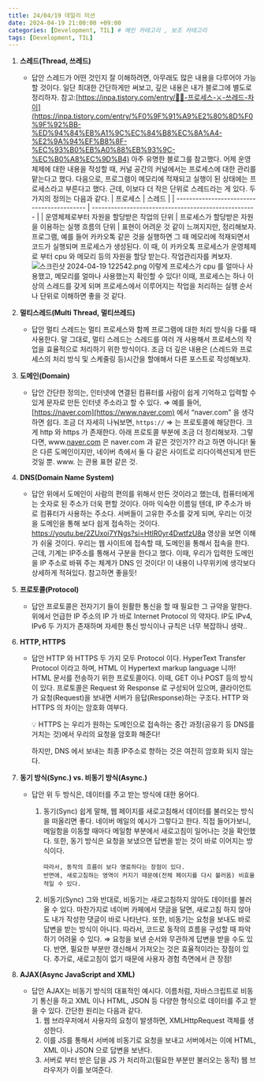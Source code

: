 ```yaml
---
title: 24/04/19 데일리 미션
date: 2024-04-19 21:00:00 +09:00
categories: [Development, TIL] # 메인 카테고리 , 보조 카테고리
tags: [Development, TIL]
---
```


1.  **스레드(Thread, 쓰레드)**
    - 답안
      스레드가 어떤 것인지 잘 이해하려면, 아무래도 많은 내용을 다루어야 가능할 것이다.
      일단 최대한 간단하게만 써보고, 깊은 내용은 내가 블로그에 별도로 정리하자.
      참고:[https://inpa.tistory.com/entry/👩‍💻-프로세스-⚔️-쓰레드-차이](https://inpa.tistory.com/entry/%F0%9F%91%A9%E2%80%8D%F0%9F%92%BB-%ED%94%84%EB%A1%9C%EC%84%B8%EC%8A%A4-%E2%9A%94%EF%B8%8F-%EC%93%B0%EB%A0%88%EB%93%9C-%EC%B0%A8%EC%9D%B4)
      아주 유명한 블로그를 참고했다.
      어제 운영체제에 대한 내용을 작성할 때, 커널 공간의 커널에서는 프로세스에 대한 관리를 맡는다고 했다.
      다음으로, 프로그램이 메모리에 적재되고 실행이 된 상태에는 프로세스라고 부른다고 했다.
      근데, 이보다 더 작은 단위로 스레드라는 게 있다.
      두 가지의 정의는 다음과 같다.
      | 프로세스                                   | 스레드                                               |
      | ------------------------------------------ | ---------------------------------------------------- |
      | 운영체제로부터 자원을 할당받은 작업의 단위 | 프로세스가 할당받은 자원을 이용하는 실행 흐름의 단위 |
      표현이 어려운 것 같이 느껴지지만, 정리해보자.
      프로그램, 예를 들어 카카오톡 같은 것을 실행하면 그 때 메모리에 적재되면서 코드가 실행되며 프로세스가 생성된다.
      이 때, 이 카카오톡 프로세스가 운영체제로 부터 cpu 와 메모리 등의 자원을 할당 받는다.
      작업관리자를 켜보자.
      ![스크린샷 2024-04-19 122542.png](https://prod-files-secure.s3.us-west-2.amazonaws.com/83c75a39-3aba-4ba4-a792-7aefe4b07895/dc17c4f9-2605-4830-aaf1-247f828e29c1/%EC%8A%A4%ED%81%AC%EB%A6%B0%EC%83%B7_2024-04-19_122542.png)
      이렇게 프로세스가 cpu 를 얼마나 사용했고, 메모리를 얼마나 사용했는지 확인할 수 있다!
      이때, 프로세스는 하나 이상의 스레드를 갖게 되며 프로세스에서 이루어지는 작업을 처리하는 실행 순서나 단위로 이해하면 좋을 것 같다.
2.  **멀티스레드(Multi Thread, 멀티쓰레드)**
    - 답안
      멀티 스레드는 멀티 프로세스와 함께 프로그램에 대한 처리 방식을 다룰 때 사용한다.
      말 그대로, 멀티 스레드는 스레드를 여러 개 사용해서 프로세스의 작업을 효율적으로 처리하기 위한 방식이다.
      조금 더 깊은 내용은 (스레드와 프로세스의 처리 방식 및 스케줄링 등)시간을 할애해서 다른 포스트로 작성해보자.
3.  **도메인(Domain)**
    - 답안
      간단한 정의는, 인터넷에 연결된 컴퓨터를 사람이 쉽게 기억하고 입력할 수 있게 문자로 만든 인터넷 주소라고 할 수 있다.
      ⇒ 예를 들어, [https://naver.com](https://www.naver.com) 에서 “naver.com” 을 생각하면 쉽다.
      조금 더 자세히 나눠보면,
      `https://` ⇒ 는 프로토콜에 해당한다. 크게 http 와 https 가 존재한다.
      아래 프로토콜 부분에 조금 더 정리해보자.
      그렇다면, www.[naver.com](http://naver.com) 은 naver.com 과 같은 것인가??
      라고 하면 아니다! 둘은 다른 도메인이지만, 네이버 측에서 둘 다 같은 사이트로 리다이렉션되게 만든 것일 뿐. www. 는 관용 표현 같은 것.
4.  **DNS(Domain Name System)**
    - 답안
      위에서 도메인이 사람의 편의를 위해서 만든 것이라고 했는데, 컴퓨터에게는 숫자로 된 주소가 더욱 편할 것이다. 아마 익숙한 이름일 텐데, IP 주소가 바로 컴퓨터가 사용하는 주소다. 서버들이 고유한 주소를 갖게 되며, 우리는 이것을 도메인을 통해 보다 쉽게 접속하는 것이다.
      https://youtu.be/2ZUxoi7YNgs?si=HtlR0yr4DwtfzU8a
      영상을 보면 이해가 쉬울 것이다.
      우리는 웹 사이트에 접속할 때, 도메인을 통해서 접속을 한다.
      근데, 기계는 IP주소를 통해서 구분을 한다고 했다.
      이때, 우리가 입력한 도메인을 IP 주소로 바꿔 주는 체계가 DNS 인 것이다!
      이 내용이 나무위키에 생각보다 상세하게 적혀있다.
      참고하면 좋을듯!
      [](https://namu.wiki/w/DNS)
5.  **프로토콜(Protocol)**
    - 답안
      프로토콜은 전자기기 들이 원활한 통신을 할 때 필요한 그 규약을 말한다.
      위에서 언급한 IP 주소의 IP 가 바로 Internet Protocol 의 약자다.
      IP도 IPv4, IPv6 두 가지가 존재하며 자세한 통신 방식이나 규칙은 너무 복잡하니 생략..
6.  **HTTP, HTTPS**
    - 답안
      HTTP 와 HTTPS 두 가지 모두 Protocol 이다.
      HyperText Transfer Protocol 이라고 하며, HTML 이 Hypertext markup language 니까!
      HTML 문서를 전송하기 위한 프로토콜이다.
      이때, GET 이나 POST 등의 방식이 있다.
      프로토콜은 Request 와 Response 로 구성되어 있으며, 클라이언트가 요청(Request)을 보내면 서버가 응답(Response)하는 구조다.
      HTTP 와 HTTPS 의 차이는 암호화 여부다.
        <aside>
        💡 HTTPS 는 우리가 원하는 도메인으로 접속하는 중간 과정(공유기 등 DNS를 거치는 것)에서 우리의 요청을 암호화 해준다!
        
        </aside>
        
        하지만, DNS 에서 보내는 최종 IP주소로 향하는 것은 여전히 암호화 되지 않는다.

7.  **동기 방식(Sync.) vs. 비동기 방식(Async.)**
    - 답안
      위 두 방식은, 데이터를 주고 받는 방식에 대한 용어다.
      1.  동기(Sync)
          쉽게 말해, 웹 페이지를 새로고침해서 데이터를 불러오는 방식을 떠올리면 좋다.
          네이버 메일의 예시가 그렇다고 한다.
              직접 들어가보니, 메일함을 이동할 때마다 메일함 부분에서 새로고침이 일어나는 것을 확인했다.
              또한, 동기 방식은 요청을 보냈으면 답변을 받는 것이 바로 이어지는 방식이다.

              따라서, 동작의 흐름이 보다 명료하다는 장점이 있다.
              반면에, 새로고침하는 영역이 커지기 때문에(전체 페이지를 다시 불러옴) 비효율적일 수 있다.
      2.  비동기(Sync)
          그와 반대로, 비동기는 새로고침하지 않아도 데이터를 불러올 수 있다.
          마찬가지로 네이버 카페에서 댓글을 달면, 새로고침 하지 않아도 내가 작성한 댓글이 바로 나타난다.
          또한, 비동기는 요청을 보내도 바로 답변을 받는 방식이 아니다.
              따라서, 코드로 동작의 흐름을 구성할 때 파악하기 어려울 수 있다.
              ⇒ 요청을 보낸 순서와 무관하게 답변을 받을 수도 있다.
              반면, 필요한 부분만 갱신해서 가져오는 것은 효율적이라는 장점이 있다.
              추가로, 새로고침이 없기 때문에 사용자 경험 측면에서 큰 장점!
8.  **AJAX(Async JavaScript and XML)**
    - 답안
      AJAX는 비동기 방식의 대표적인 예시다.
      이름처럼, 자바스크립트로 비동기 통신을 하고 XML 이나 HTML, JSON 등 다양한 형식으로 데이터를 주고 받을 수 있다.
      간단한 원리는 다음과 같다.
      1. 웹 브라우저에서 사용자의 요청이 발생하면, XMLHttpRequest 객체를 생성한다.
      2. 이를 JS를 통해서 서버에 비동기로 요청을 보내고 서버에서는 이에 HTML, XML 이나 JSON 으로 답변을 보낸다.
      3. 서버로 부터 받은 답을 JS 가 처리하고(필요한 부분만 불러오는 동작) 웹 브라우저가 이를 보여준다.
